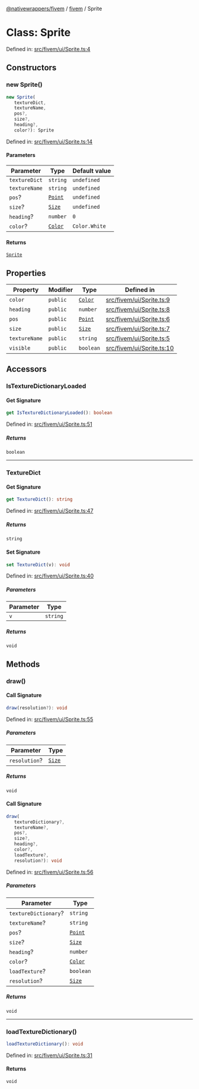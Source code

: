 [@nativewrappers/fivem](../../README.md) / [fivem](../README.md) / Sprite

# Class: Sprite

Defined in: [src/fivem/ui/Sprite.ts:4](https://github.com/nativewrappers/nativewrappers/blob/99c881fe3bb9acc58d25c55399e7f11bef9ab7c6/src/fivem/ui/Sprite.ts#L4)

## Constructors

### new Sprite()

```ts
new Sprite(
   textureDict, 
   textureName, 
   pos?, 
   size?, 
   heading?, 
   color?): Sprite
```

Defined in: [src/fivem/ui/Sprite.ts:14](https://github.com/nativewrappers/nativewrappers/blob/99c881fe3bb9acc58d25c55399e7f11bef9ab7c6/src/fivem/ui/Sprite.ts#L14)

#### Parameters

| Parameter | Type | Default value |
| ------ | ------ | ------ |
| `textureDict` | `string` | `undefined` |
| `textureName` | `string` | `undefined` |
| `pos`? | [`Point`](Point.md) | `undefined` |
| `size`? | [`Size`](Size.md) | `undefined` |
| `heading`? | `number` | `0` |
| `color`? | [`Color`](Color.md) | `Color.White` |

#### Returns

[`Sprite`](Sprite.md)

## Properties

| Property | Modifier | Type | Defined in |
| ------ | ------ | ------ | ------ |
| <a id="color-1"></a> `color` | `public` | [`Color`](Color.md) | [src/fivem/ui/Sprite.ts:9](https://github.com/nativewrappers/nativewrappers/blob/99c881fe3bb9acc58d25c55399e7f11bef9ab7c6/src/fivem/ui/Sprite.ts#L9) |
| <a id="heading-1"></a> `heading` | `public` | `number` | [src/fivem/ui/Sprite.ts:8](https://github.com/nativewrappers/nativewrappers/blob/99c881fe3bb9acc58d25c55399e7f11bef9ab7c6/src/fivem/ui/Sprite.ts#L8) |
| <a id="pos-1"></a> `pos` | `public` | [`Point`](Point.md) | [src/fivem/ui/Sprite.ts:6](https://github.com/nativewrappers/nativewrappers/blob/99c881fe3bb9acc58d25c55399e7f11bef9ab7c6/src/fivem/ui/Sprite.ts#L6) |
| <a id="size-1"></a> `size` | `public` | [`Size`](Size.md) | [src/fivem/ui/Sprite.ts:7](https://github.com/nativewrappers/nativewrappers/blob/99c881fe3bb9acc58d25c55399e7f11bef9ab7c6/src/fivem/ui/Sprite.ts#L7) |
| <a id="texturename-1"></a> `textureName` | `public` | `string` | [src/fivem/ui/Sprite.ts:5](https://github.com/nativewrappers/nativewrappers/blob/99c881fe3bb9acc58d25c55399e7f11bef9ab7c6/src/fivem/ui/Sprite.ts#L5) |
| <a id="visible"></a> `visible` | `public` | `boolean` | [src/fivem/ui/Sprite.ts:10](https://github.com/nativewrappers/nativewrappers/blob/99c881fe3bb9acc58d25c55399e7f11bef9ab7c6/src/fivem/ui/Sprite.ts#L10) |

## Accessors

### IsTextureDictionaryLoaded

#### Get Signature

```ts
get IsTextureDictionaryLoaded(): boolean
```

Defined in: [src/fivem/ui/Sprite.ts:51](https://github.com/nativewrappers/nativewrappers/blob/99c881fe3bb9acc58d25c55399e7f11bef9ab7c6/src/fivem/ui/Sprite.ts#L51)

##### Returns

`boolean`

***

### TextureDict

#### Get Signature

```ts
get TextureDict(): string
```

Defined in: [src/fivem/ui/Sprite.ts:47](https://github.com/nativewrappers/nativewrappers/blob/99c881fe3bb9acc58d25c55399e7f11bef9ab7c6/src/fivem/ui/Sprite.ts#L47)

##### Returns

`string`

#### Set Signature

```ts
set TextureDict(v): void
```

Defined in: [src/fivem/ui/Sprite.ts:40](https://github.com/nativewrappers/nativewrappers/blob/99c881fe3bb9acc58d25c55399e7f11bef9ab7c6/src/fivem/ui/Sprite.ts#L40)

##### Parameters

| Parameter | Type |
| ------ | ------ |
| `v` | `string` |

##### Returns

`void`

## Methods

### draw()

#### Call Signature

```ts
draw(resolution?): void
```

Defined in: [src/fivem/ui/Sprite.ts:55](https://github.com/nativewrappers/nativewrappers/blob/99c881fe3bb9acc58d25c55399e7f11bef9ab7c6/src/fivem/ui/Sprite.ts#L55)

##### Parameters

| Parameter | Type |
| ------ | ------ |
| `resolution`? | [`Size`](Size.md) |

##### Returns

`void`

#### Call Signature

```ts
draw(
   textureDictionary?, 
   textureName?, 
   pos?, 
   size?, 
   heading?, 
   color?, 
   loadTexture?, 
   resolution?): void
```

Defined in: [src/fivem/ui/Sprite.ts:56](https://github.com/nativewrappers/nativewrappers/blob/99c881fe3bb9acc58d25c55399e7f11bef9ab7c6/src/fivem/ui/Sprite.ts#L56)

##### Parameters

| Parameter | Type |
| ------ | ------ |
| `textureDictionary`? | `string` |
| `textureName`? | `string` |
| `pos`? | [`Point`](Point.md) |
| `size`? | [`Size`](Size.md) |
| `heading`? | `number` |
| `color`? | [`Color`](Color.md) |
| `loadTexture`? | `boolean` |
| `resolution`? | [`Size`](Size.md) |

##### Returns

`void`

***

### loadTextureDictionary()

```ts
loadTextureDictionary(): void
```

Defined in: [src/fivem/ui/Sprite.ts:31](https://github.com/nativewrappers/nativewrappers/blob/99c881fe3bb9acc58d25c55399e7f11bef9ab7c6/src/fivem/ui/Sprite.ts#L31)

#### Returns

`void`

